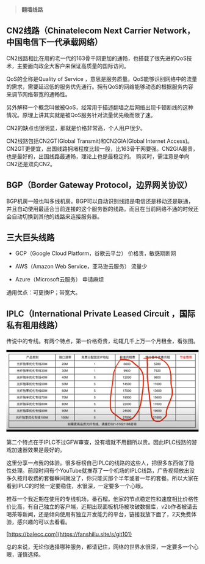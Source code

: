 >**翻墙线路**


## CN2线路（Chinatelecom Next Carrier Network，中国电信下一代承载网络）  


CN2线路相比在用的老一代的163骨干网更加的通畅，也搭载了很先进的QoS技术，主要面向政企大客户来保证高质量的国际访问。  


QoS的全称是Quality of Service ，意思是服务质量。QoS能够识别网络中的流量的需求，需要延迟低的服务优先通行。拥有QoS的网络能够动态的根据服务内容来调节网络带宽的通畅性。  


另外解释一个概念叫做被QoS，经常用于描述翻墙之后网络出现卡顿断线的这种情况。原理上讲其实就是被QoS服务针对流量优先级而限了速。  


CN2的缺点也很明显，那就是价格非常高，个人用户很少。  


CN2线路包括CN2GT(Global Transmit)和CN2GIA(Global Internet Access)。CN2GT更便宜，出国线路拥堵程度比较一般，比163骨干网要强。CN2GIA最贵，也是最好的，出国线路最通畅，理论上也是最稳定的。
购买时，需注意是单向CN2还是双向CN2。  


## BGP（Border Gateway Protocol，边界网关协议）  


BGP机房一般也叫多线机房。BGP可以自动识别线路是电信还是移动还是联通，并且自动使用最适合当前连接的这个服务器的线路。而且在当前网络不通的时候还会自动切换到其他的线路来连接服务器。  


## 三大巨头线路  


- GCP（Google Cloud Platform，谷歌云平台）
  价格贵，敏感期断网

  
- AWS（Amazon Web Service，亚马逊云服务）
  流量少

  
- Azure（Microsoft云服务）
  申请麻烦


通用优点：可更换IP；带宽大。  



## IPLC（International Private Leased Circuit ，国际私有租用线路）  


传说中的专线。有两个特点，第一价格奇贵，动辄几千上万一个月租金，看张图。  


<img src="https://github.com/kxswbj/Hardcore-over-the-wall/blob/main/images/3-1.png" alt="Image" width="900" height="auto">  


第二个特点在于IPLC不过GFW审查，没有墙就不用翻所以贵。因此IPLC线路的游戏加速器效果是最好的。  


这里分享一点我的体验。很多标榜自己IPLC的线路的这些人，把很多东西做了隐性处理。前段时间有个YouTube就推荐了一个机场的IPLC线路，广告视频放出没多久按月收费的套餐瞬间就没了，你只能买那个半年或者一年的套餐。所以大家在看到IPLC的时候一定要稳住，水很深，一定要多一个心眼。    


推荐一个我近期在使用的专线机场，番石榴。他家的节点稳定性和速度相比价格性价比高，有自己独立的客户端，近期出现面板机场被攻破数据库，v2b作者被请去喝茶等新闻，还是倾向使用有独立开发能力的平台，链接我放下面了，2天免费体验，感兴趣的可以去看看。  


[https://balecc.com](https://fanshiliu.site/s/git101)  


总的来说，无论你选择哪种服务，都请记住，网络的世界水很深，一定要多一个心眼，谨慎选择。  


